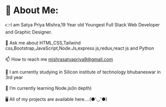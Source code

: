 # 💫 About Me:

👉I am Satya Priya Mishra,19 Year old Youngest Full Stack Web Developer and Graphic Designer.<br><br>💬 Ask me about HTML,CSS,Tailwind css,Bootstrap,JavaScript,Node.Js,express js,redux,react js and Python<br><br>📫 How to reach me mishrasatyapriya9@gmail.com<br><br>🔭 I am currently studying in Silicon institute of technology bhubaneswar in 3rd year<br><br>🌱 I’m currently learning Node.js(In depth)<br><br>🖥️ All of my projects are available here....(●'◡'●)
